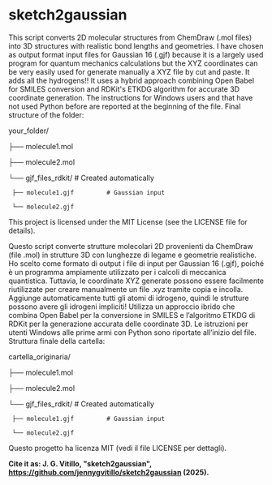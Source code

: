 # sketch2gaussian
This script converts 2D molecular structures from ChemDraw (.mol files) into 3D structures with realistic bond lengths and geometries. I have chosen as output format input files for Gaussian 16 (.gjf) because it is a largely used program for quantum mechanics calculations but the XYZ coordinates can be very easily used for generate manually a XYZ file by cut and paste. It adds all the hydrogens!! It uses a hybrid approach combining Open Babel for SMILES conversion and RDKit's ETKDG algorithm for accurate 3D coordinate generation. The instructions for Windows users and that have not used Python before are reported at the beginning of the file. Final structure of the folder:

your_folder/

├── molecule1.mol

├── molecule2.mol

└── gjf_files_rdkit/ # Created automatically

     ├── molecule1.gjf         # Gaussian input

     └── molecule2.gjf
This project is licensed under the MIT License (see the LICENSE file for details).

Questo script converte strutture molecolari 2D provenienti da ChemDraw (file .mol) in strutture 3D con lunghezze di legame e geometrie realistiche. Ho scelto come formato di output i file di input per Gaussian 16 (.gjf), poiché è un programma ampiamente utilizzato per i calcoli di meccanica quantistica. Tuttavia, le coordinate XYZ generate possono essere facilmente riutilizzate per creare manualmente un file .xyz tramite copia e incolla. Aggiunge automaticamente tutti gli atomi di idrogeno, quindi le strutture possono avere gli idrogeni impliciti! Utilizza un approccio ibrido che combina Open Babel per la conversione in SMILES e l’algoritmo ETKDG di RDKit per la generazione accurata delle coordinate 3D. Le istruzioni per utenti Windows alle prime armi con Python sono riportate all’inizio del file. Struttura finale della cartella:

cartella_originaria/

├── molecule1.mol

├── molecule2.mol

└── gjf_files_rdkit/ # Created automatically

     ├── molecule1.gjf         # Gaussian input

     └── molecule2.gjf
Questo progetto ha licenza MIT (vedi il file LICENSE per dettagli).

**Cite it as:
J. G. Vitillo, "sketch2gaussian", https://github.com/jennygvitillo/sketch2gaussian (2025).**
